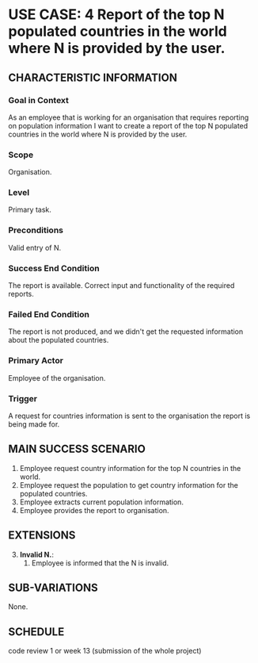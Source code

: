 # USE CASE: 4 Report of the top N populated countries in the world where N is provided by the user.

## CHARACTERISTIC INFORMATION

### Goal in Context

As an employee that is working for an organisation that requires reporting on population information I want to create a report of the top N populated countries in the world where N is provided by the user.

### Scope

Organisation.

### Level

Primary task.

### Preconditions

Valid entry of N.

### Success End Condition

The report is available. Correct input and functionality of the required reports.

### Failed End Condition

The report is not produced, and we didn't get the requested information about the populated countries.

### Primary Actor

Employee of the organisation.

### Trigger

A request for countries information is sent to the organisation the report is being made for.

## MAIN SUCCESS SCENARIO

1. Employee request country information for the top N countries in the world.
2. Employee request the population to get country information for the populated countries.
3. Employee extracts current population information.
4. Employee provides the report to organisation.

## EXTENSIONS

3. **Invalid N.**:
    1. Employee is informed that the N is invalid.

## SUB-VARIATIONS

None.

## SCHEDULE

code review 1 or week 13 (submission of the whole project)